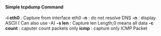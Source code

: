 
#### Simple tcpdump Command

<b>-i eth0</b>  : Capture from interface eth0
<b>-n</b>       : do not resolve DNS
<b>-n</b>       : display ASCII ( Can also use -A)
<b>-s len</b>   : Capture len Length;0 means all data
<b>-c count</b> : caputer count packets only
<b>icmp</b>    : capture only ICMP Packet
